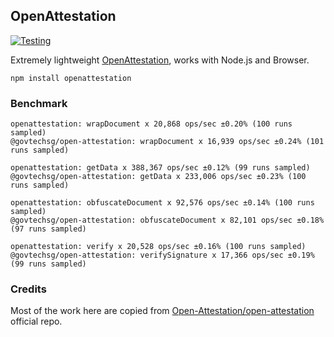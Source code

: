 ## OpenAttestation 

[![Testing](https://github.com/seanghay/openattestation/actions/workflows/tests.yml/badge.svg)](https://github.com/seanghay/openattestation/actions/workflows/tests.yml)

Extremely lightweight [OpenAttestation](https://github.com/Open-Attestation/open-attestation), works with Node.js and Browser.

```shell
npm install openattestation
```


### Benchmark

```
openattestation: wrapDocument x 20,868 ops/sec ±0.20% (100 runs sampled)
@govtechsg/open-attestation: wrapDocument x 16,939 ops/sec ±0.24% (101 runs sampled)

openattestation: getData x 388,367 ops/sec ±0.12% (99 runs sampled)
@govtechsg/open-attestation: getData x 233,006 ops/sec ±0.23% (100 runs sampled)

openattestation: obfuscateDocument x 92,576 ops/sec ±0.14% (100 runs sampled)
@govtechsg/open-attestation: obfuscateDocument x 82,101 ops/sec ±0.18% (97 runs sampled)

openattestation: verify x 20,528 ops/sec ±0.16% (100 runs sampled)
@govtechsg/open-attestation: verifySignature x 17,366 ops/sec ±0.19% (99 runs sampled)
```

### Credits

Most of the work here are copied from [Open-Attestation/open-attestation](https://github.com/Open-Attestation/open-attestation) official repo.
